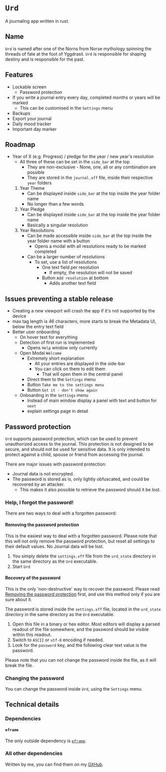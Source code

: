 # `Urd`
A journaling app written in rust.

## Name
`Urd` is named after one of the Norns from Norse mythology spinning the threads of fate at the foot of Yggdrasil. `Urd` is responsible for shaping destiny and is responsible for the past.

## Features

- Lockable screen
    - Password protection
- If you write a journal entry every day, completed months or years will be marked
    - This can be customised in the `Settings` menu
- Backups
- Export your journal
- Daily mood tracker
- Important day marker

## Roadmap

- Year of X (e.g. Progress) / pledge for the year / new year's resolution
    - All three of these can be set in the `side_bar` at the top
        - They are non-exclusive - None, one, all or any combination are possible
        - They are stored in the `journal.xff` file, inside their respective `year` folders
    1. Year Theme
        - Can be displayed inside `side_bar` at the top inside the year folder name
        - No longer than a few words
    2. Year Pledge
        - Can be displayed inside `side_bar` at the top inside the year folder name
        - Basically a singular resolution
    3. Year Resolutions
        - Can be made accessible inside `side_bar` at the top inside the year folder name with a button
            - Opens a modal with all resolutions ready to be marked completed
        - Can be a larger number of resolutions
            - To set, use a list of resolutions
                - One text field per resolution
                    - If empty, the resolution will not be saved
                - Button `Add resolution` at bottom
                    - Adds another text field

## Issues preventing a stable release

- Creating a new viewport will crash the app if it's not supported by the device
- max tag length is 46 characters, more starts to break the Metadata UI, below the entry text field
- Better user onboarding
    - On hover text for everything
    - Detection of first run is implemented
        - Opens `Help` window only currently
    - Open Modal `Welcome`
        - Extremely short explanation
            - All your entries are displayed in the side-bar
            - You can click on them to edit them
                - That will open them in the central panel
        - Direct them to the `Settings` menu
        - Button `Take me to the settings menu`
        - Button `Got it - don't show again`
    - Onboarding in the `Settings` menu
        - Instead of main window display a panel with text and button for `next`
        - explain settings page in detail



## Password protection

`Urd` supports password protection, which can be used to prevent unauthorized access to the journal.
This protection is not designed to be secure, and should not be used for sensitive data.
It is only intended to protect against a child, spouse or friend from accessing the journal.

There are major issues with password protection:
- Journal data is not encrypted.
- The password is stored as is, only lightly obfuscated, and could be recovered by an attacker.
    - This makes it also possible to retrieve the password should it be lost.

### Help, I forgot the password!

There are two ways to deal with a forgotten password:

#### Removing the password protection
This is the easiest way to deal with a forgotten password.
Please note that this will not only remove the password protection, but reset all settings to their default values.
No Journal data will be lost.

1. You simply delete the `settings.xff` file from the `urd_state` directory in the same directory as the `Urd` executable.
2. Start `Urd`

#### Recovery of the password
This is the only 'non-destructive' way to recover the password. Please read [Removing the password protection](#removing-the-password-protection) first, and use this method only if you are sure about it.

The password is stored inside the `settings.xff` file, located in the `urd_state` directory in the same directory as the `Urd` executable.

1. Open this file in a binary or hex editor. Most editors will display a parsed readout of the file somewhere, and the password should be visible within this readout.
2. Switch to `ASCII` or `utf-8` encoding if needed.
3. Look for the `password` key, and the following clear text value is the password.

Please note that you can not change the password inside the file, as it will break the file.

### Changing the password

You can change the password inside `Urd`, using the `Settings` menu.

## Technical details

### Dependencies

#### `eframe`
The only outside dependency is [`eframe`](https://github.com/emilk/egui).

### All other dependencies
Written by me, you can find them on my [GitHub](https://github.com/xqhare).

